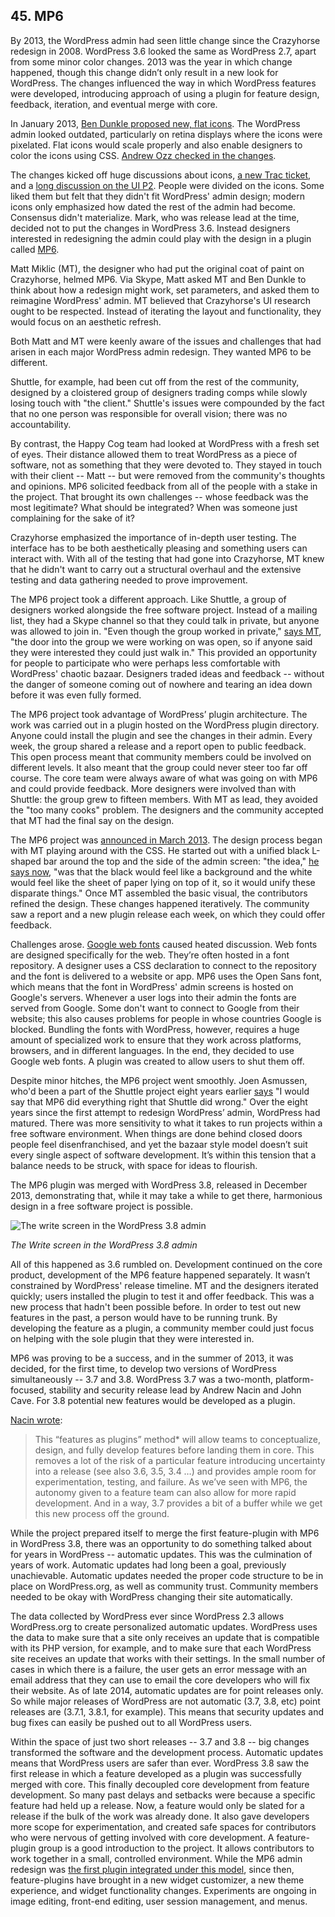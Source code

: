 ## 45. MP6

By 2013, the WordPress admin had seen little change since the Crazyhorse redesign in 2008. WordPress 3.6 looked the same as WordPress 2.7, apart from some minor color changes. 2013 was the year in which change happened, though this change didn’t only result in a new look for WordPress. The changes influenced the way in which WordPress features were developed, introducing approach of using a plugin for feature design, feedback, iteration, and eventual merge with core. 

In January 2013, [Ben Dunkle proposed new, flat icons](https://core.trac.wordpress.org/ticket/23333). The WordPress admin looked outdated, particularly on retina displays where the icons were pixelated. Flat icons would scale properly and also enable designers to color the icons using CSS. [Andrew Ozz checked in the changes](https://core.trac.wordpress.org/changeset/23369). 

The changes kicked off huge discussions about icons, [a new Trac  ticket](https://core.trac.wordpress.org/ticket/23415), and a [long discussion on the UI P2](http://make.wordpress.org/ui/2013/02/12/discuss-icons/). People were divided on the icons. Some liked them but felt that they didn't fit WordPress' admin design; modern icons only emphasized how dated the rest of the admin had become. Consensus didn't materialize. Mark, who was release lead at the time, decided not to put the changes in WordPress 3.6. Instead designers interested in redesigning the admin could play with the design in a plugin called [MP6](http://wordpress.org/plugins/mp6/). 	

Matt Miklic (MT), the designer who had put the original coat of paint on Crazyhorse, helmed MP6. Via Skype, Matt asked MT and Ben Dunkle to think about how a redesign might work, set parameters, and asked them to reimagine WordPress' admin. MT believed that Crazyhorse's UI research ought to be respected. Instead of iterating the layout and functionality, they would focus on an aesthetic refresh.

Both Matt and MT were keenly aware of the issues and challenges that had arisen in each major WordPress admin redesign. They wanted MP6 to be different. 

Shuttle, for example, had been cut off from the rest of the community, designed by a cloistered group of designers trading comps while slowly losing touch with "the client." Shuttle's issues were compounded by the fact that no one person was responsible for overall vision; there was no accountability. 

By contrast, the Happy Cog team had looked at WordPress with a fresh set of eyes. Their distance allowed them to treat WordPress as a piece of software, not as something that they were devoted to. They stayed in touch with their client -- Matt -- but were removed from the community's thoughts and opinions. MP6 solicited feedback from all of the people with a stake in the project. That brought its own challenges -- whose feedback was the most legitimate? What should be integrated? When was someone just complaining for the sake of it?

Crazyhorse emphasized the importance of in-depth user testing. The interface has to be both aesthetically pleasing and something users can interact with. With all of the testing that had gone into Crazyhorse, MT knew that he didn't want to carry out a structural overhaul and the extensive testing and data gathering needed to prove improvement. 

The MP6 project took a different approach. Like Shuttle, a group of designers worked alongside the free software project. Instead of a mailing list, they had a Skype channel so that they could talk in private, but anyone was allowed to join in. "Even though the group worked in private," [says MT](http://archive.wordpress.org/interviews/2014_02_04_Thomas.html#L76), "the door into the group we were working on was open, so if anyone said they were interested they could just walk in." This provided an opportunity for people to participate who were perhaps less comfortable with WordPress' chaotic bazaar. Designers traded ideas and feedback -- without the danger of someone coming out of nowhere and tearing an idea down before it was even fully formed. 

The MP6 project took advantage of WordPress’ plugin architecture. The work was carried out in a plugin hosted on the WordPress plugin directory. Anyone could install the plugin and see the changes in their admin. Every week, the group shared a release and a report open to public feedback. This open process meant that community members could be involved on different levels. It also meant that the group could never steer too far off course. The core team were always aware of what was going on with MP6 and could provide feedback. More designers were involved than with Shuttle: the group grew to fifteen members. With MT as lead, they avoided the "too many cooks" problem. The designers and the community accepted that MT had the final say on the design.

The MP6 project was [announced in March 2013](http://make.wordpress.org/ui/2013/03/09/as-a-continuation-of-the-work-begun-in/). The design process began with MT playing around with the CSS. He started out with a unified black L-shaped bar around the top and the side of the admin screen: "the idea," [he says now](http://archive.wordpress.org/interviews/2014_02_04_Thomas.html#L104), "was that the black would feel like a background and the white would feel like the sheet of paper lying on top of it, so it would unify these disparate things." Once MT assembled the basic visual, the contributors refined the design. These changes happened iteratively. The community saw a report and a new plugin release each week, on which they could offer feedback. 

Challenges arose. [Google web fonts](http://make.wordpress.org/core/2013/11/11/open-sans-bundling-vs-linking/) caused heated discussion. Web fonts are designed specifically for the web. They’re often hosted in a font repository. A designer uses a CSS declaration to connect to the repository and the font is delivered to a website or app. MP6 uses the Open Sans font, which means that the font in WordPress' admin screens is hosted on Google's servers. Whenever a user logs into their admin the fonts are served from Google. Some don't want to connect to Google from their website; this also causes problems for people in whose countries Google is blocked. Bundling the fonts with WordPress, however, requires a huge amount of specialized work to ensure that they work across platforms, browsers, and in different languages. In the end, they decided to use Google web fonts. A plugin was created to allow users to shut them off. 

Despite minor hitches, the MP6 project went smoothly. Joen Asmussen, who'd been a part of the Shuttle project eight years earlier [says](http://archive.wordpress.org/interviews/2013_11_05_Asmussen.html#L73) "I would say that MP6 did everything right that Shuttle did wrong." Over the eight years since the first attempt to redesign WordPress’ admin, WordPress had matured. There was more sensitivity to what it takes to run projects within a free software environment. When things are done behind closed doors people feel disenfranchised, and yet the bazaar style model doesn’t suit every single aspect of software development. It’s within this tension that a balance needs to be struck, with space for ideas to flourish.

The MP6 plugin was merged with WordPress 3.8, released in December 2013, demonstrating that, while it may take a while to get there, harmonious design in a free software project is possible. 

<img alt="The write screen in the WordPress 3.8 admin" src="../../Resources/images/45/mp6.jpg" />

*The Write screen in the WordPress 3.8 admin*

All of this happened as 3.6 rumbled on. Development continued on the core product, development of the MP6 feature happened separately. It wasn’t constrained by WordPress' release timeline. MT and the designers iterated quickly; users installed the plugin to test it and offer feedback. This was a new process that hadn't been possible before. In order to test out new features in the past, a person would have to be running trunk. By developing the feature as a plugin, a community member could just focus on helping with the sole plugin that they were interested in.

MP6 was proving to be a success, and in the summer of 2013, it was decided, for the first time, to develop two versions of WordPress simultaneously -- 3.7 and 3.8. WordPress 3.7 was a two-month, platform-focused, stability and security release lead by Andrew Nacin and John Cave. For 3.8 potential new features would be developed as a plugin.	

[Nacin wrote](https://make.wordpress.org/core/2013/08/07/wordpress-3-8-meeting-thursday-august-8/):	

> This “features as plugins” method* will allow teams to conceptualize, design, and fully develop features before landing them in core. This removes a lot of the risk of a particular feature introducing uncertainty into a release (see also 3.6, 3.5, 3.4 …) and provides ample room for experimentation, testing, and failure. As we’ve seen with MP6, the autonomy given to a feature team can also allow for more rapid development. And in a way, 3.7 provides a bit of a buffer while we get this new process off the ground.

While the project prepared itself to merge the first feature-plugin with MP6 in WordPress 3.8, there was an opportunity to do something talked about for years in WordPress -- automatic updates. This was the culmination of years of work. Automatic updates had long been a goal, previously unachievable. Automatic updates needed the proper code structure to be in place on WordPress.org, as well as community trust. Community members needed to be okay with WordPress changing their site automatically. 

The data collected by WordPress ever since WordPress 2.3 allows WordPress.org to create personalized automatic updates. WordPress uses the data to make sure that a site only receives an update that is compatible with its PHP version, for example, and to make sure that each WordPress site receives an update that works with their settings. In the small number of cases in which there is a failure, the user gets an error message with an email address that they can use to email the core developers who will fix their website. As of late 2014, automatic updates are for point releases only. So while major releases of WordPress are not automatic (3.7, 3.8, etc) point releases are (3.7.1, 3.8.1, for example). This means that security updates and bug fixes can easily be pushed out to all WordPress users. 

Within the space of just two short releases -- 3.7 and 3.8 -- big changes transformed the software and the development process. Automatic updates means that WordPress users are safer than ever. WordPress 3.8 saw the first release in which a feature developed as a plugin was successfully merged with core. This finally decoupled core development from feature development. So many past delays and setbacks were because a specific feature had held up a release. Now, a feature would only be slated for a release if the bulk of the work was already done. It also gave developers more scope for experimentation, and created safe spaces for contributors who were nervous of getting involved with core development. A feature-plugin group is a good introduction to the project. It allows contributors to work together in a small, controlled environment. While the MP6 admin redesign was [the first plugin integrated under this model](http://make.wordpress.org/core/2013/10/23/mp6-3-8-proposal/), since then, feature-plugins have brought in a new widget customizer, a new theme experience, and widget functionality changes. Experiments are ongoing in image editing, front-end editing, user session management, and menus.

